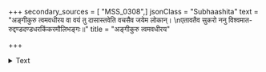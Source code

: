 +++
secondary_sources = [ "MSS_0308",]
jsonClass = "Subhaashita"
text = "अङ्गीकुरु त्वमवधीरय वा वयं तु दासास्तवेति वचसैव जयेम लोकान्।  \nएतावतैव सुकरो ननु विश्वमात- रुद्दण्डदण्डधरकिंकरमौलिभङ्गः॥"
title = "अङ्गीकुरु त्वमवधीरय"

+++

<details><summary>Text</summary>

अङ्गीकुरु त्वमवधीरय वा वयं तु दासास्तवेति वचसैव जयेम लोकान्।  
एतावतैव सुकरो ननु विश्वमात- रुद्दण्डदण्डधरकिंकरमौलिभङ्गः॥
</details>
